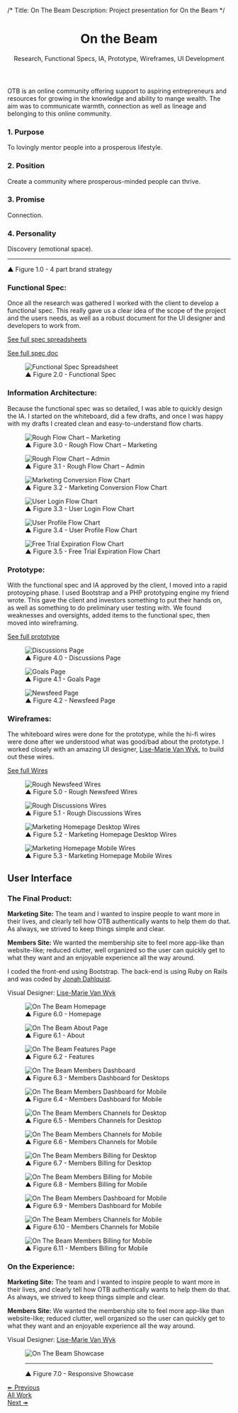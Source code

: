 /*
Title: On The Beam
Description: Project presentation for On the Beam
*/

<header class="page-header text-center">
	<div class="container">
		<div class="row">
			<div class="col-xs-12">
				<h1 class="title">On the Beam</h1>
				<div class="page-header-subtitle">Research, Functional Specs, IA, Prototype, Wireframes, UI Development</div>
			</div>
		</div>
	</div>
</header>

<!-- Project Intro -->
<section class="piece-intro bg-brand-white">
	<div class="container">
		<div class="row">
			<div class="col-md-8 col-md-offset-2">
				<p class="text-center lead libre">OTB is an online community offering support to aspiring entrepreneurs and resources for growing in the knowledge and ability to mange wealth. The aim was to communicate warmth, connection as well as lineage and belonging to this online community.</p>
			</div>
			<div class="col-sm-3">
				<h3 class="libre h4">1. Purpose</h3>
				<p>To lovingly mentor people into a prosperous lifestyle.</p>
			</div>
			<div class="col-sm-3">
				<h3 class="libre h4">2. Position</h3>
				<p>Create a community where prosperous-minded people can thrive.</p>
			</div>
			<div class="col-sm-3">
				<h3 class="libre h4">3. Promise</h3>
				<p>Connection.</p>
			</div>
			<div class="col-sm-3">
				<h3 class="libre h4">4. Personality</h3>
				<p>Discovery (emotional space).</p>
			</div>
		</div>
		<hr>
		<div class="row">
			<div class="col-xs-12">
				<figcaption class="libre"><span class="up-triangle">&#9650;</span> Figure 1.0 - 4 part brand strategy</figcaption>
			</div>
		</div>
	</div>
</section>

<!-- Functional Spec -->
<section class="functional-spec">
	<div class="container">
		<div class="row">
			<aside class="col-sm-4 col-md-3">
				<h3 class="libre h4">Functional Spec:</h3>
				<p>Once all the research was gathered I worked with the client to develop a functional spec.  This really gave us a clear idea of the scope of the project and the users needs, as well as a robust document for the UI designer and developers to work from.</p>
				<p><a href="https://docs.google.com/spreadsheet/ccc?key=0AjuYARr9qAjKdHNsa1ZXM2xHbnhhaGlxc0JrRWpjeXc&usp=sharing">See full spec spreadsheets</a></p>
				<p><a href="https://drive.google.com/file/d/0BzuYARr9qAjKcEt2bWhXSjh0Qnc/view?usp=sharing">See full spec doc</a></p>
			</aside>
			<div class="col-sm-8 col-md-8">
				<figure>
					<img src="../themes/smm/img/project-assets/otb/functional_spec.png" alt="Functional Spec Spreadsheet" class="img-responsive">
					<figcaption class="libre"><span class="up-triangle">&#9650;</span> Figure 2.0 - Functional Spec </figcaption>
				</figure>
			</div>
		</div>
	</div>
</section>

<!-- Information Architecture -->
<section class="info-architecture bg-brand-white">
	<div class="container">
		<div class="row">
			<aside class="col-sm-4 col-md-3">
				<h3 class="libre h4">Information Architecture:</h3>
				<p>Because the functional spec was so detailed, I was able to quickly design the IA.  I started on the whiteboard, did a few drafts, and once I was happy with my drafts I created clean and easy-to-understand flow charts.</p>
			</aside>
			<div class="col-sm-8 col-md-4">
				<figure>
					<img src="../themes/smm/img/project-assets/otb/rough-flow-chart-marketing.jpg" alt="Rough Flow Chart – Marketing" class="img-responsive">
					<figcaption class="libre"><span class="up-triangle">&#9650;</span> Figure 3.0 - Rough Flow Chart – Marketing</figcaption>
				</figure>
			</div>
			<div class="col-sm-8 col-sm-offset-4 col-md-4 col-md-offset-0">
				<figure>
					<img src="../themes/smm/img/project-assets/otb/rough-flow-chart-admin.jpg" alt="Rough Flow Chart – Admin" class="img-responsive">
					<figcaption class="libre"><span class="up-triangle">&#9650;</span> Figure 3.1 - Rough Flow Chart – Admin</figcaption>
				</figure>
			</div>
			<div class="col-sm-8 col-sm-offset-4 col-md-4 col-md-offset-3">
				<figure>
					<img src="../themes/smm/img/project-assets/otb/MarketingConversion_fc.jpg" alt="Marketing Conversion Flow Chart" class="img-responsive">
					<figcaption class="libre"><span class="up-triangle">&#9650;</span> Figure 3.2 - Marketing Conversion Flow Chart</figcaption>
				</figure>
			</div>
			<div class="col-sm-8 col-sm-offset-4 col-md-4 col-md-offset-0">
				<figure>
					<img src="../themes/smm/img/project-assets/otb/Login_fc.jpg" alt="User Login Flow Chart" class="img-responsive">
					<figcaption class="libre"><span class="up-triangle">&#9650;</span> Figure 3.3 - User Login Flow Chart</figcaption>
				</figure>
			</div>
			<div class="clearfix"></div>
			<div class="col-sm-8 col-sm-offset-4 col-md-4 col-md-offset-3">
				<figure>
					<img src="../themes/smm/img/project-assets/otb/Profile_fc.jpg" alt="User Profile Flow Chart" class="img-responsive">
					<figcaption class="libre"><span class="up-triangle">&#9650;</span> Figure 3.4 - User Profile Flow Chart</figcaption>
				</figure>
			</div>
			<div class="col-sm-8 col-sm-offset-4 col-md-4 col-md-offset-0">
				<figure>
					<img src="../themes/smm/img/project-assets/otb/After30DayTrial_fc.jpg" alt="Free Trial Expiration Flow Chart" class="img-responsive">
					<figcaption class="libre"><span class="up-triangle">&#9650;</span> Figure 3.5 - Free Trial Expiration Flow Chart</figcaption>
				</figure>
			</div>
		</div>
	</div>
</section>

<!-- Prototype -->
<section class="prototype">
	<div class="container">
		<div class="row">
			<aside class="col-sm-4 col-md-3">
				<h3 class="libre h4">Prototype:</h3>
				<p>With the functional spec and IA approved by the client, I moved into a rapid protoyping phase.  I used Bootstrap and a PHP prototyping engine my friend wrote.  This gave the client and investors something to put their hands on, as well as something to do preliminary user testing with.  We found weaknesses and oversights, added items to the functional spec, then moved into wireframing.</p>
				<p><a href="http://preview.sharpmachinemedia.com/onthebeam.com/">See full prototype</a></p>
			</aside>
			<div class="col-sm-8 col-md-8">
				<figure>
					<img src="../themes/smm/img/project-assets/otb/prototype_discussions.png" alt="Discussions Page" class="img-responsive">
					<figcaption class="libre"><span class="up-triangle">&#9650;</span> Figure 4.0 - Discussions Page</figcaption>
				</figure>
			</div>
			<div class="col-sm-8 col-sm-offset-4 col-md-8 col-md-offset-3">
				<figure>
					<img src="../themes/smm/img/project-assets/otb/prototype_goals.png" alt="Goals Page" class="img-responsive">
					<figcaption class="libre"><span class="up-triangle">&#9650;</span> Figure 4.1 - Goals Page</figcaption>
				</figure>
			</div>
			<div class="col-sm-8 col-sm-offset-4 col-md-8 col-md-offset-3">
				<figure>
					<img src="../themes/smm/img/project-assets/otb/prototype_newsfeed.png" alt="Newsfeed Page" class="img-responsive">
					<figcaption class="libre"><span class="up-triangle">&#9650;</span> Figure 4.2 - Newsfeed Page</figcaption>
				</figure>
			</div>
		</div>
	</div>
</section>

<!-- Wireframes -->
<section class="wireframes bg-brand-white">
	<div class="container">
		<div class="row">
			<aside class="col-sm-4 col-md-3">
				<h3 class="libre h4">Wireframes:</h3>
				<p>The whiteboard wires were done for the prototype, while the hi-fi wires were done after we understood what was good/bad about the prototype.  I worked closely with an amazing UI designer, <a href="http://za.linkedin.com/in/roikop">Lise-Marie Van Wyk</a>, to build out these wires.</p>
				<p><a href="https://drive.google.com/file/d/0BzuYARr9qAjKeDhxWk1lQ2RKVUE/view?usp=sharing">See full Wires</a></p>
			</aside>
			<div class="col-sm-8 col-md-4">
				<figure>
					<img src="../themes/smm/img/project-assets/otb/Newsfeed_wires.jpg" alt="Rough Newsfeed Wires" class="img-responsive">
					<figcaption class="libre"><span class="up-triangle">&#9650;</span> Figure 5.0 - Rough Newsfeed Wires</figcaption>
				</figure>
			</div>
			<div class="col-sm-8 col-sm-offset-4 col-md-4 col-md-offset-0">
				<figure>
					<img src="../themes/smm/img/project-assets/otb/Discussions_wires.jpg" alt="Rough Discussions Wires" class="img-responsive">
					<figcaption class="libre"><span class="up-triangle">&#9650;</span> Figure 5.1 - Rough Discussions Wires</figcaption>
				</figure>
			</div>
			<div class="clearfix"></div>
			<div class="col-sm-8 col-sm-offset-4 col-md-8 col-md-offset-3">
				<figure>
					<img src="../themes/smm/img/project-assets/otb/On_The-Beam_Wires-10.jpg" alt="Marketing Homepage Desktop Wires" class="img-responsive">
					<figcaption class="libre"><span class="up-triangle">&#9650;</span> Figure 5.2 - Marketing Homepage Desktop Wires</figcaption>
				</figure>
			</div>
			<div class="col-sm-8 col-sm-offset-4 col-md-8 col-md-offset-3">
				<figure>
					<img src="../themes/smm/img/project-assets/otb/On_The-Beam_Wires-2.jpg" alt="Marketing Homepage Mobile Wires" class="img-responsive">
					<figcaption class="libre"><span class="up-triangle">&#9650;</span> Figure 5.3 - Marketing Homepage Mobile Wires</figcaption>
				</figure>
			</div>
		</div>
	</div>
</section>

<!-- Web -->
<section class="piece-bg" style="background-image:url(../themes/smm/img/project-assets/otb/otb-bg.jpg);">
	<h2 class="headline-inverse text-center">User Interface</h2>
</section>

<section class="piece-website">
	<div class="container">
		<div class="row">
			<aside class="col-sm-3 col-lg-2 hidden-xs">
				<h3 class="libre h4">The Final Product:</h3>
				<p><strong>Marketing Site:</strong> The team and I wanted to inspire people to want more in their lives, and clearly tell how OTB authentically wants to help them do that.  As always, we strived to keep things simple and clear.</p>
				<p><strong>Members Site:</strong> We wanted the membership site to feel more app-like than website-like; reduced clutter, well organized so the user can quickly get to what they want and an enjoyable experience all the way around.</p>
				<p>I coded the front-end using Bootstrap.  The back-end is using Ruby on Rails and was coded by <a href="http://www.linkedin.com/in/jonahdahlquist">Jonah Dahlquist</a>.</p>
				<p>Visual Designer: <a href="http://za.linkedin.com/in/roikop">Lise-Marie Van Wyk</a></p>
			</aside>
			<div class="col-sm-6 col-lg-8 piece-screenshot">
				<figure>
					<img src="../themes/smm/img/project-assets/otb/homepage.png" alt="On The Beam Homepage" class="img-responsive">
					<figcaption class="libre"><span class="up-triangle">&#9650;</span> Figure 6.0 - Homepage</figcaption>
				</figure>
			</div>
			<div class="col-sm-6 col-sm-offset-3 col-md-offset-2 col-lg-8">
				<figure>
					<img src="../themes/smm/img/project-assets/otb/about.png" alt="On The Beam About Page" class="img-responsive">
					<figcaption class="libre"><span class="up-triangle">&#9650;</span> Figure 6.1 - About</figcaption>
				</figure>
			</div>
			<div class="col-sm-6 col-sm-offset-3 col-md-offset-2 col-lg-8">
				<figure>
					<img src="../themes/smm/img/project-assets/otb/features.png" alt="On The Beam Features Page" class="img-responsive">
					<figcaption class="libre"><span class="up-triangle">&#9650;</span> Figure 6.2 - Features</figcaption>
				</figure>
			</div>
			<div class="col-sm-6 col-sm-offset-3 col-md-offset-2 col-lg-8">
				<div class="row">
					<div class="col-sm-12 col-md-9">
						<figure>
							<img src="../themes/smm/img/project-assets/otb/member-desktop.jpg" alt="On The Beam Members Dashboard" class="img-responsive">
							<figcaption class="libre"><span class="up-triangle">&#9650;</span> Figure 6.3 - Members Dashboard for Desktops</figcaption>
						</figure>
					</div>
					<div class="col-sm-3 hidden-sm">
						<figure>
							<img src="../themes/smm/img/project-assets/otb/member-mobile.jpg" alt="On The Beam Members Dashboard for Mobile" class="img-responsive">
							<figcaption class="libre"><span class="up-triangle">&#9650;</span> Figure 6.4 - Members Dashboard for Mobile</figcaption>
						</figure>
					</div>
				</div>
			</div>
			<div class="col-sm-6 col-sm-offset-3 col-md-offset-2 col-lg-8">
				<div class="row">
					<div class="col-sm-12 col-md-9">
						<figure>
							<img src="../themes/smm/img/project-assets/otb/member-desktop-channels.jpg" alt="On The Beam Members Channels for Desktop" class="img-responsive">
							<figcaption class="libre"><span class="up-triangle">&#9650;</span> Figure 6.5 - Members Channels for Desktop</figcaption>
						</figure>
					</div>
					<div class="col-sm-3 hidden-sm">
						<figure>
							<img src="../themes/smm/img/project-assets/otb/member-mobile-channels.jpg" alt="On The Beam Members Channels for Mobile" class="img-responsive">
							<figcaption class="libre"><span class="up-triangle">&#9650;</span> Figure 6.6 - Members Channels for Mobile</figcaption>
						</figure>
					</div>
				</div>
			</div>
			<div class="col-sm-6 col-sm-offset-3 col-md-offset-2 col-lg-8">
				<div class="row">
					<div class="col-sm-12 col-md-9">
						<figure>
							<img src="../themes/smm/img/project-assets/otb/member-desktop-billing.jpg" alt="On The Beam Members Billing for Desktop" class="img-responsive">
							<figcaption class="libre"><span class="up-triangle">&#9650;</span> Figure 6.7 - Members Billing for Desktop</figcaption>
						</figure>
					</div>
					<div class="col-sm-3 hidden-sm">
						<figure>
							<img src="../themes/smm/img/project-assets/otb/member-mobile-billing.jpg" alt="On The Beam Members Billing for Mobile" class="img-responsive">
							<figcaption class="libre"><span class="up-triangle">&#9650;</span> Figure 6.8 - Members Billing for Mobile</figcaption>
						</figure>
					</div>
				</div>
			</div>
			<div class="col-sm-6 col-sm-offset-3 col-md-offset-2 col-lg-8 visible-sm">
				<div class="row">
					<div class="col-sm-4">
						<figure>
							<img src="../themes/smm/img/project-assets/otb/member-mobile.jpg" alt="On The Beam Members Dashboard for Mobile" class="img-responsive">
							<figcaption class="libre"><span class="up-triangle">&#9650;</span> Figure 6.9 - Members Dashboard for Mobile</figcaption>
						</figure>
					</div>
					<div class="col-sm-4">
						<figure>
							<img src="../themes/smm/img/project-assets/otb/member-mobile-channels.jpg" alt="On The Beam Members Channels for Mobile" class="img-responsive">
							<figcaption class="libre"><span class="up-triangle">&#9650;</span> Figure 6.10 - Members Channels for Mobile</figcaption>
						</figure>
					</div>
					<div class="col-sm-4">
						<figure>
							<img src="../themes/smm/img/project-assets/otb/member-mobile-billing.jpg" alt="On The Beam Members Billing for Mobile" class="img-responsive">
							<figcaption class="libre"><span class="up-triangle">&#9650;</span> Figure 6.11 - Members Billing for Mobile</figcaption>
						</figure>
					</div>
				</div>
			</div>
			<aside class="col-sm-3 col-lg-2 visible-xs">
				<h3 class="libre h4">On the Experience:</h3>
				<p><strong>Marketing Site:</strong> The team and I wanted to inspire people to want more in their lives, and clearly tell how OTB authentically wants to help them do that.  As always, we strived to keep things simple and clear.</p>
				<p><strong>Members Site:</strong> We wanted the membership site to feel more app-like than website-like; reduced clutter, well organized so the user can quickly get to what they want and an enjoyable experience all the way around.</p>
				<p>Visual Designer: <a href="http://za.linkedin.com/in/roikop">Lise-Marie Van Wyk</a></p>
			</aside>
		</div>
	</div>
</section>

<!-- Responsive Showcase -->
<section class="piece-showcase bg-brand-white">
	<div class="container">
		<div class="row">
			<div class="col-md-12">
				<figure>
					<img src="../themes/smm/img/project-assets/otb/otb_responsive.png" alt="On The Beam Showcase" class="img-responsive">
					<hr>
					<figcaption class="libre"><span class="up-triangle">&#9650;</span> Figure 7.0 - Responsive Showcase</figcaption>
				</figure>
			</div>
		</div>
	</div>
</section>

<section id="work-pager" class="bg-brand-red">
	<div class="container">
		<div class="row">
			<div class="col-md-8 col-md-offset-2">
				<div class="row">
					<div class="col-sm-4">
						<a href="bjm" class="btn btn-lg btn-black btn-block">&#8606; Previous</a>
					</div>
					<div class="col-sm-4">
						<a href="../#work" class="btn btn-lg btn-black btn-block">All Work</a>
					</div>
					<div class="col-sm-4">
						<a href="beauty-i-am" class="btn btn-lg btn-black btn-block">Next <span class="right-arrow">&#8608;</span></a>
					</div>
				</div>
			</div>
		</div>
	</div>
</section>
